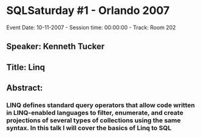 # SQLSaturday #1 - Orlando 2007
Event Date: 10-11-2007 - Session time: 00:00:00 - Track: Room 202
## Speaker: Kenneth Tucker
## Title: Linq
## Abstract:
### LINQ defines standard query operators that allow code written in LINQ-enabled languages to filter, enumerate, and create projections of several types of collections using the same syntax. In this talk I will cover the basics of Linq to SQL
